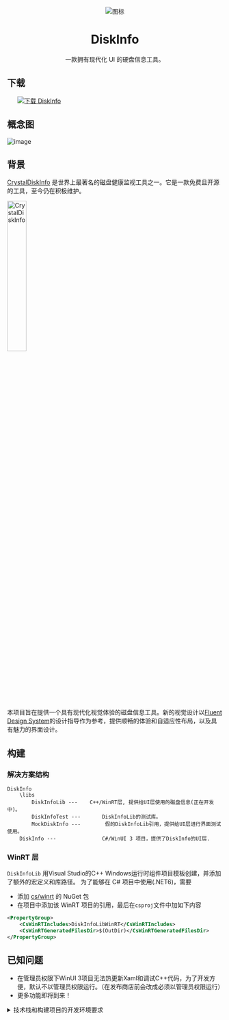 <p align="center">
    <img alt="图标" src="https://user-images.githubusercontent.com/6630660/207081052-89642cf8-6a84-456d-9c96-e2db354ff3d6.png" align="center"/>
    <h1 align="center"> DiskInfo </h1>
    <p align="center">
        一款拥有现代化 UI 的硬盘信息工具。
    </p>
</p>

## 下载
<a style="margin-left:24px" href="https://www.microsoft.com/store/productId/9PLQ8DP73ZDF">
    <picture>
        <source media="(prefers-color-scheme: dark)" srcset="https://get.microsoft.com/images/zh-cn%20light.svg" />
        <source media="(prefers-color-scheme: light)" srcset="https://get.microsoft.com/images/zh-cn%20dark.svg" />
        <img style="vertical-align:middle" src="https://get.microsoft.com/images/zh-cn%20dark.svg" alt="下载 DiskInfo" />
    </picture>
</a>
 

## 概念图
![image](https://user-images.githubusercontent.com/6630660/212543495-ffba1279-bf86-4f4e-8568-8b8941edcfed.png)

## 背景
[CrystalDiskInfo](https://github.com/hiyohiyo/CrystalDiskInfo) 是世界上最著名的磁盘健康监视工具之一。它是一款免费且开源的工具，至今仍在积极维护。

<img alt="CrystalDiskInfo" src="https://user-images.githubusercontent.com/6630660/212543605-d8d80feb-b7d1-4d63-b528-0e98b1cff968.png" style="width:30%" />

本项目旨在提供一个具有现代化视觉体验的磁盘信息工具。新的视觉设计以[Fluent Design System](https://www.microsoft.com/design/fluent/)的设计指导作为参考，提供顺畅的体验和自适应性布局，以及具有魅力的界面设计。

## 构建
### 解决方案结构
```
DiskInfo
    \libs
        DiskInfoLib ---    C++/WinRT层, 提供给UI层使用的磁盘信息(正在开发中)。
        DiskInfoTest ---       DiskInfoLib的测试库。
        MockDiskInfo ---        假的DiskInfoLib引用，提供给UI层进行界面测试使用。
    DiskInfo ---               C#/WinUI 3 项目，提供了DiskInfo的UI层.
```
### WinRT 层
`DiskInfoLib` 用Visual Studio的C++ Windows运行时组件项目模板创建，并添加了额外的宏定义和库路径。
为了能够在 C# 项目中使用(.NET6)，需要
- 添加 [cs/winrt](https://github.com/microsoft/cswinrt) 的 NuGet 包
- 在项目中添加该 WinRT 项目的引用，最后在`csproj`文件中加如下内容
```xml
<PropertyGroup>
    <CsWinRTIncludes>DiskInfoLibWinRT</CsWinRTIncludes>
    <CsWinRTGeneratedFilesDir>$(OutDir)</CsWinRTGeneratedFilesDir>
</PropertyGroup>
```


## 已知问题
- 在管理员权限下WinUI 3项目无法热更新Xaml和调试C++代码，为了开发方便，默认不以管理员权限运行。（在发布商店前会改成必须以管理员权限运行）
- 更多功能即将到来！

<details>
    <summary>技术栈和构建项目的开发环境要求</summary>

## 技术栈

### 文档

- [WinUI 3](https://learn.microsoft.com/en-us/windows/apps/winui/winui3/)

- [Windows Runtime](https://learn.microsoft.com/en-us/windows/uwp/cpp-and-winrt-apis/intro-to-using-cpp-with-winrt)

- [Windows App SDK](https://learn.microsoft.com/zh-tw/windows/apps/windows-app-sdk/)

### 开发环境

- Visual Studio 2022

- 使用 C++ 的桌面开发

- 通用 Windows 平台开发

- .NET 桌面开发

- Windows SDK 22621

- 适用于最新v143 生成工具的 C++ ATL(x86 和 x64)

- 适用于最新v143 生成工具的 C++ MFC(x86 和 x64)

### XAML 控件库

- [WinUI 3](https://learn.microsoft.com/en-us/windows/apps/winui/winui3)

- [Windows Community Toolkit](https://github.com/CommunityToolkit/WindowsCommunityToolkit)

- [Syncfusion WinUI Controls](https://www.syncfusion.com/winui-controls)
</details>
